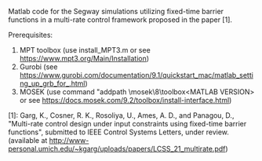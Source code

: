 Matlab code for the Segway simulations utilizing fixed-time barrier functions in a multi-rate control framework proposed in the paper [1]. 

Prerequisites: 
1) MPT toolbox (use install_MPT3.m or see https://www.mpt3.org/Main/Installation)
2) Gurobi (see https://www.gurobi.com/documentation/9.1/quickstart_mac/matlab_setting_up_grb_for_.html)
3) MOSEK (use command "addpath  <MSKHOME>\mosek\8\toolbox\<MATLAB VERSION> or see https://docs.mosek.com/9.2/toolbox/install-interface.html)


[1]: Garg, K., Cosner, R. K., Rosoliya, U., Ames, A. D., and Panagou, D., "Multi-rate control design under input constraints using fixed-time barrier functions", submitted to IEEE Control Systems Letters, under review. (available at http://www-personal.umich.edu/~kgarg/uploads/papers/LCSS_21_multirate.pdf)
